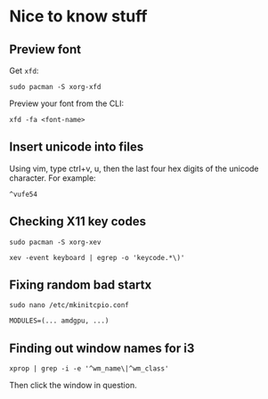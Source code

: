 # Nice to know stuff

## Preview font

Get `xfd`:

`sudo pacman -S xorg-xfd`

Preview your font from the CLI:

`xfd -fa <font-name>`

## Insert unicode into files

Using vim, type ctrl+v, u, then the last four hex digits of the unicode character. For example:

`^vufe54`

## Checking X11 key codes

`sudo pacman -S xorg-xev`

`xev -event keyboard | egrep -o 'keycode.*\)'`

## Fixing random bad startx

`sudo nano /etc/mkinitcpio.conf`

```
MODULES=(... amdgpu, ...)
```
## Finding out window names for i3

`xprop | grep -i -e '^wm_name\|^wm_class'`

Then click the window in question.
